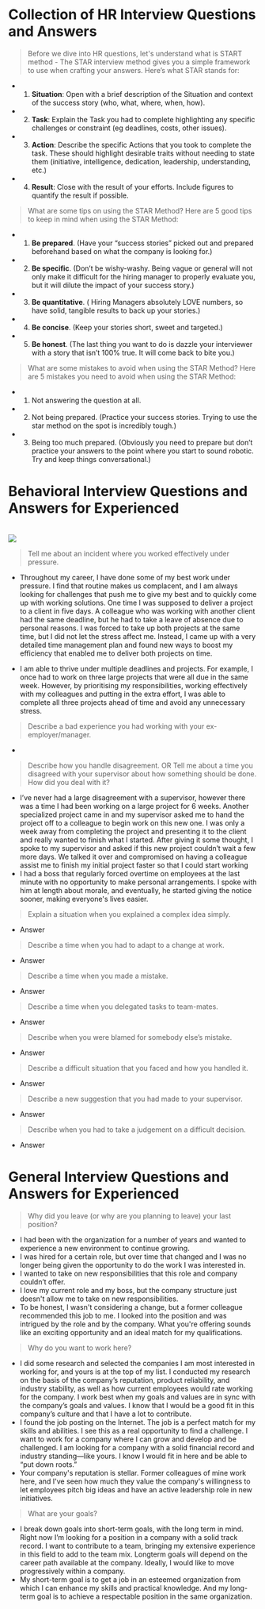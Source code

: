# Collection of HR Interview Questions and Answers

> Before we dive into HR questions, let's understand what is START method -
The STAR interview method gives you a simple framework to use when crafting your answers.
Here’s what STAR stands for:
- 1. **Situation**: Open with a brief description of the Situation and context of the success story (who, what, where, when, how).
- 2. **Task**: Explain the Task you had to complete highlighting any specific challenges or constraint (eg deadlines, costs, other issues).
- 3. **Action**: Describe the specific Actions that you took to complete the task. These should highlight desirable traits without needing to state them (initiative, intelligence, dedication, leadership, understanding, etc.)
- 4. **Result**: Close with the result of your efforts. Include figures to quantify the result if possible.

> What are some tips on using the STAR Method?
Here are 5 good tips to keep in mind when using the STAR Method:
- 1. **Be prepared**. (Have your “success stories” picked out and prepared beforehand based on what the company is looking for.)
- 2. **Be specific**. (Don’t be wishy-washy. Being vague or general will not only make it difficult for the hiring manager to properly evaluate you, but it will dilute the impact of your success story.)
- 3. **Be quantitative**. ( Hiring Managers absolutely LOVE numbers, so have solid, tangible results to back up your stories.)
- 4. **Be concise**. (Keep your stories short, sweet and targeted.)
- 5. **Be honest**. (The last thing you want to do is dazzle your interviewer with a story that isn’t 100% true. It will come back to bite you.)

> What are some mistakes to avoid when using the STAR Method?
Here are 5 mistakes you need to avoid when using the STAR Method:
- 1. Not answering the question at all.
- 2. Not being prepared. (Practice your success stories. Trying to use the star method on the spot is incredibly tough.)
- 3. Being too much prepared. (Obviously you need to prepare but don’t practice your answers to the point where you start to sound robotic. Try and keep things conversational.)

# Behavioral Interview Questions and Answers for Experienced
<br/>
<img src="https://www.best-job-interview.com/images/Fotolia_62440832_XS.jpg" />
<br/>

> Tell me about an incident where you worked effectively under pressure.
- Throughout my career, I have done some of my best work under pressure. I find that routine makes us complacent, and I am always looking for challenges that push me to give my best and to quickly come up with working solutions. One time I was supposed to deliver a project to a client in five days. A colleague who was working with another client had the same deadline, but he had to take a leave of absence due to personal reasons. I was forced to take up both projects at the same time, but I did not let the stress affect me. Instead, I came up with a very detailed time management plan and found new ways to boost my efficiency that enabled me to deliver both projects on time.

- I am able to thrive under multiple deadlines and projects. For example, I once had to work on three large projects that were all due in the same week. However, by prioritising my responsibilities, working effectively with my colleagues and putting in the extra effort, I was able to complete all three projects ahead of time and avoid any unnecessary stress.


> Describe a bad experience you had working with your ex-employer/manager.
- 

> Describe how you handle disagreement. OR Tell me about a time you disagreed with your supervisor about how something should be done. How did you deal with it?
- I’ve never had a large disagreement with a supervisor, however there was a time I had been working on a large project for 6 weeks. Another specialized project came in and my supervisor asked me to hand the project off to a colleague to begin work on this new one. I was only a week away from completing the project and presenting it to the client and really wanted to finish what I started. After giving it some thought, I spoke to my supervisor and asked if this new project couldn’t wait a few more days. We talked it over and compromised on having a colleague assist me to finish my initial project faster so that I could start working 
- I had a boss that regularly forced overtime on employees at the last minute with no opportunity to make personal arrangements. I spoke with him at length about morale, and eventually, he started giving the notice sooner, making everyone's lives easier.

>  Explain a situation when you explained a complex idea simply.
- Answer 

>  Describe a time when you had to adapt to a change at work.
- Answer 

>  Describe a time when you made a mistake.
- Answer 

>  Describe a time when you delegated tasks to team-mates.
- Answer 

>  Describe when you were blamed for somebody else’s mistake.
- Answer 

>  Describe a difficult situation that you faced and how you handled it.
- Answer 

>  Describe a new suggestion that you had made to your supervisor.
- Answer 

>  Describe when you had to take a judgement on a difficult decision.
- Answer 
 
# General Interview Questions and Answers for Experienced
> Why did you leave (or why are you planning to leave) your last
position?
- I had been with the organization for a number of years and wanted to experience a new environment to continue growing.
- I was hired for a certain role, but over time that changed and I was no longer being given the opportunity to do the work I was interested in.
- I wanted to take on new responsibilities that this role and company couldn’t offer.
- I love my current role and my boss, but the company structure just doesn't allow me to take on new responsibilities.
- To be honest, I wasn't considering a change, but a former colleague recommended this job to me. I looked into the position and was intrigued by the role and by the company. What you're offering sounds like an exciting opportunity and an ideal match for my qualifications.

> Why do you want to work here?
- I did some research and selected the companies I am most interested in working for, and yours is at the top of my list. I conducted my research on the basis of the company’s reputation, product reliability, and industry stability, as well as how current employees would rate working for the company. I work best when my goals and values are in sync with the company’s goals and values. I know that I would be a good fit in this company’s culture and that I have a lot to contribute.
- I found the job posting on the Internet. The job is a perfect match for my skills and abilities. I see this as a real opportunity to find a challenge. I want to work for a company where I can grow and develop and be challenged. I am looking for a company with a solid financial record and industry standing—like yours. I know I would fit in here and be able to “put down roots.”
- Your company's reputation is stellar. Former colleagues of mine work here, and I've seen how much they value the company's willingness to let employees pitch big ideas and have an active leadership role in new initiatives.

> What are your goals?
- I break down goals into short-term goals, with the long term in mind. Right now I’m looking for a position in a company with a solid track record. I want to contribute to a team, bringing my extensive experience in this field to add to the team mix. Longterm goals will depend on the career path available at the company. Ideally, I would like to move progressively within a company.
- My short-term goal is to get a job in an esteemed organization from which I can enhance my skills and practical knowledge. And my long-term goal is to achieve a respectable position in the same organization.

